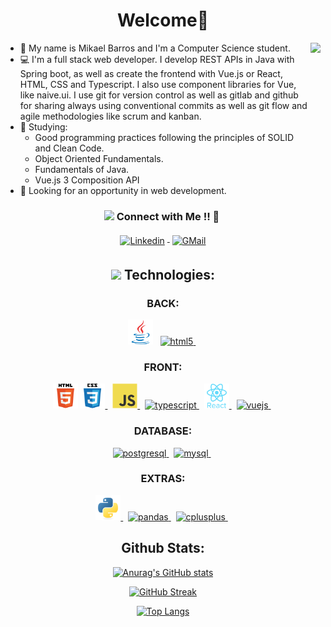 ##

<h1 align="center">Welcome👋</h1>

<img height="260em" align="right" src="https://tenor.com/pt-BR/view/coding-gif-24297652.gif"/>

- 👨 My name is Mikael Barros and I'm a Computer Science student.
- 💻 I'm a full stack web developer. I develop REST APIs in Java with Spring boot, as well as create the frontend with Vue.js or React, HTML, CSS and Typescript. I also use component libraries for Vue, like naive.ui. I use git for version control as well as gitlab and github for sharing always using conventional commits as well as git flow and agile methodologies like scrum and kanban.
- 🌱 Studying:
  - Good programming practices following the principles of SOLID and Clean Code.
  - Object Oriented Fundamentals.
  - Fundamentals of Java.
  - Vue.js 3 Composition API
- 🔭 Looking for an opportunity in web development.

<h3 text align="center"><img src="https://media2.giphy.com/media/numE3A55vbpBuDCxnA/giphy.gif?cid=ecf05e47rze9471w0iriay9ubhrvdmam2cbwpobzooqnsopa&rid=giphy.gif&ct=s" width="40">
<b> Connect with Me !! 🤝 ️</b>
</h3>

<div align="center">
<a href="https://www.linkedin.com/in/mikaelbarros/" target="_blank">
<img src="https://raw.githubusercontent.com/klaasnicolaas/ColoredBadges/master/svg/social/linkedin.svg" alt="Linkedin" style="vertical-align:top; margin:4px">
</a>  
<a href="mailto:mikaelhjfb@gmail.com" target="_blank">
<img src="https://raw.githubusercontent.com/klaasnicolaas/ColoredBadges/prod/svg/social/gmail.svg" alt="GMail" style="vertical-align:top; margin:4px">
</a>
</div>

##

<h2 align="center"><img src="https://media.giphy.com/media/j2pOGeGYKe2xCCKwfi/giphy.gif" width="40"> 
Technologies:</h2>


<h3 align="center">BACK:</h3>


<div align="center">

<a href="https://docs.oracle.com/en/java/javase/17/" target="_blank" rel="Java"> <img src="https://raw.githubusercontent.com/devicons/devicon/master/icons/java/java-original.svg" alt="html5" width="40" height="40"/></a> &nbsp;
<a href="https://spring.io/projects/spring-boot" target="_blank" rel="spring-boot"> <img src="https://cdn.jsdelivr.net/gh/devicons/devicon/icons/spring/spring-original.svg" alt="html5" width="40" height="40"/> </a> &nbsp;

</div>

<h3 align="center">FRONT:</h3>

<div align="center">

<a href="https://www.w3.org/html/" target="_blank" rel="noreferrer"> <img src="https://raw.githubusercontent.com/devicons/devicon/master/icons/html5/html5-original-wordmark.svg" alt="html5" width="40" height="40"/></a>
<a href="https://www.w3schools.com/css/" target="_blank" rel="noreferrer"><img src="https://raw.githubusercontent.com/devicons/devicon/master/icons/css3/css3-original-wordmark.svg" alt="css3" width="40" height="40"/> </a> &nbsp;
<a href="https://developer.mozilla.org/en-US/docs/Web/JavaScript" target="_blank" rel="noreferrer"><img src="https://raw.githubusercontent.com/devicons/devicon/master/icons/javascript/javascript-original.svg" alt="javascript" width="40" height="40"/> </a>  &nbsp;
<a href="https://www.typescriptlang.org/" target="_blank" rel="noreferrer">
<img src="https://cdn.jsdelivr.net/gh/devicons/devicon/icons/typescript/typescript-original.svg" alt="typescript" width="40" height="40"/>
</a> &nbsp;
<a href="https://reactjs.org/" target="_blank" rel="noreferrer"> <img src="https://raw.githubusercontent.com/devicons/devicon/master/icons/react/react-original-wordmark.svg" alt="react" width="40" height="40"/> </a> &nbsp;
<a href="https://vuejs.org/" target="_blank" rel="noreferrer"> <img src="https://cdn.jsdelivr.net/gh/devicons/devicon/icons/vuejs/vuejs-original.svg" alt="vuejs" width="40" height="40"/> </a> &nbsp;

</div>


<h3 align="center">DATABASE:</h3>

<div align="center">

<a href="https://www.postgresql.org/" target="_blank" rel="noreferrer"> <img src="https://cdn.jsdelivr.net/gh/devicons/devicon/icons/postgresql/postgresql-original.svg" alt="postgresql" width="40" height="40"/> </a>  &nbsp;
<a href="https://www.mysql.com/" target="_blank" rel="noreferrer"> <img src="https://cdn.icon-icons.com/icons2/1381/PNG/512/mysqlworkbench_93532.png" alt="mysql" width="40" height="40"/> </a>  &nbsp;

</div>


<h3 align="center">EXTRAS:</h3>

<div align="center">

<a href="https://www.python.org" target="_blank" rel="noreferrer"> <img src="https://raw.githubusercontent.com/devicons/devicon/master/icons/python/python-original.svg" alt="python" width="40" height="40"/> </a>  &nbsp;
<a href="https://pandas.pydata.org/" target="_blank" rel="noreferrer"> <img src="https://cdn.jsdelivr.net/gh/devicons/devicon/icons/pandas/pandas-original-wordmark.svg" alt="pandas" width="40" height="40"/> </a>  &nbsp;
<a href="https://docs.docker.com/get-started/" target="_blank" rel="noreferrer"> <img src="https://cdn.jsdelivr.net/gh/devicons/devicon/icons/docker/docker-original-wordmark.svg" alt="cplusplus" width="40" height="40"/> </a>  &nbsp;

</div>

##

<h2 align="center">Github Stats:</h2>

<div align="center" >

[![Anurag's GitHub stats](https://github-readme-stats.vercel.app/api?username=wmikael&show_icons=true&theme=dark)](https://github.com/anuraghazra/github-readme-stats)

[![GitHub Streak](https://streak-stats.demolab.com?user=wmikael&theme=dark&card_height=180em)](https://git.io/streak-stats)

[![Top Langs](https://github-readme-stats.vercel.app/api/top-langs/?username=wmikael&theme=dark&layout=compact)](https://github.com/anuraghazra/github-readme-stats)

</div>

##
